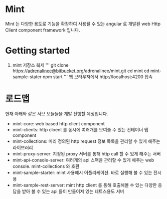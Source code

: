 # Mint
Mint 는 다양한 용도로 기능을 확장하여 사용될 수 있는 angular 로 개발된 web Http Client component framework 입니다.

# Getting started

1. mint 저장소 복제
'''
git clone https://adrenalinee@bitbucket.org/adrenalinee/mint.git
cd mint
cd mint-sample-stater
npm start
'''
웹 브라우저에서 http://localhost:4200 접속

# 로드맵
현재 아래와 같은 서브 모듈들을 걔발 진행할 예정입니다.
* mint-core: web based http client component
* mint-clients: http cloent 를 동시에 여러개를 보여줄 수 있는 컨테이너 탭 component
* mint-collections: 미리 정의된 http request 정보 목록을 관리할 수 있게 해주는 라이브러리
* mint-proxy-server: 지정된 proxy 서버를 통해 http call 할 수 있게 해주는 서버
* mint-api-console-server: 여러개의 api 스팩을 관리할 수 있게 해주는 web console. mint-collections 와 호환
* mint-sample-starter: mint 사용예시 어플리케이션. 바로 실행해 볼 수 있는 전시용
* mint-sample-rest-server: mint http client 를 통해 호출해볼 수 있는 다양한 응답을 받아 볼 수 있는 api 들이 만들어져 있는 테트스용도 서버